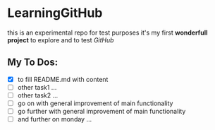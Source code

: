# LearningGitHub
this is an experimental repo for test purposes
it's my first **wonderfull project** to explore and to test *GitHub*

## My To Dos:
- [x] to fill README.md with content
- [ ] other task1 ...
- [ ] other task2 ...
- [ ] go on with general improvement of main functionality
- [ ] go further with general improvement of main functionality
- [ ] and further on monday ...
